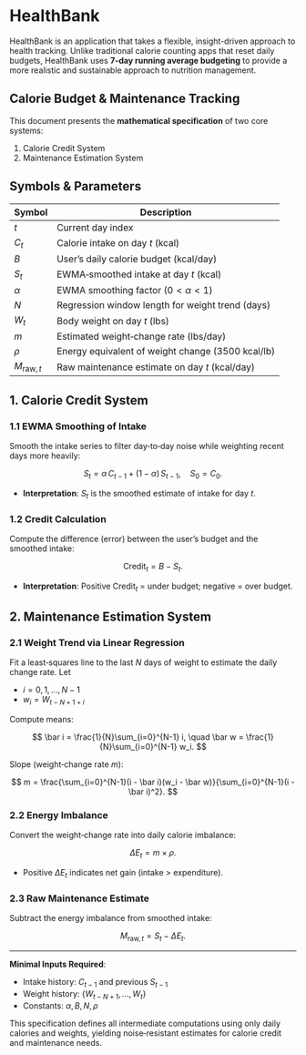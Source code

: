 # HealthBank

HealthBank is an application that takes a flexible, insight-driven approach to health tracking. Unlike traditional calorie counting apps that reset daily budgets, HealthBank uses **7-day running average budgeting** to provide a more realistic and sustainable approach to nutrition management.

## Calorie Budget & Maintenance Tracking

This document presents the **mathematical specification** of two core systems:

1. Calorie Credit System
2. Maintenance Estimation System

## Symbols & Parameters

| Symbol               | Description                                                            |
| -------------------- | ---------------------------------------------------------------------- |
| $t$                  | Current day index                                                      |
| $C_t$                | Calorie intake on day $t$ (kcal)                                       |
| $B$                  | User’s daily calorie budget (kcal/day)                                 |
| $S_t$                | EWMA‑smoothed intake at day $t$ (kcal)                                 |
| $\alpha$             | EWMA smoothing factor $(0 < \alpha < 1)$                               |
| $N$                  | Regression window length for weight trend (days)                       |
| $W_t$                | Body weight on day $t$ (lbs)                                           |
| $m$                  | Estimated weight‑change rate (lbs/day)                                 |
| $\rho$               | Energy equivalent of weight change $(3500\ \mathrm{kcal}/\mathrm{lb})$ |
| $M_{\mathrm{raw},t}$ | Raw maintenance estimate on day $t$ (kcal/day)                         |

## 1. Calorie Credit System

### 1.1 EWMA Smoothing of Intake

Smooth the intake series to filter day‑to‑day noise while weighting recent days more heavily:

$$
S_t = \alpha\,C_{t-1} + (1 - \alpha)\,S_{t-1},\quad S_0 = C_0.
$$

* **Interpretation**: $S_t$ is the smoothed estimate of intake for day $t$.

### 1.2 Credit Calculation

Compute the difference (error) between the user’s budget and the smoothed intake:

$$
\mathrm{Credit}_t = B - S_t.
$$

* **Interpretation**: Positive $\mathrm{Credit}_t$ = under budget; negative = over budget.

## 2. Maintenance Estimation System

### 2.1 Weight Trend via Linear Regression

Fit a least‑squares line to the last $N$ days of weight to estimate the daily change rate.
Let

* $i = 0,1,\dots,N-1$
* $w_i = W_{t-N+1+i}$

Compute means:

$$
\bar i = \frac{1}{N}\sum_{i=0}^{N-1} i,
\quad
\bar w = \frac{1}{N}\sum_{i=0}^{N-1} w_i.
$$

Slope (weight‑change rate $m$):

$$
 m = \frac{\sum_{i=0}^{N-1}(i - \bar i)(w_i - \bar w)}{\sum_{i=0}^{N-1}(i - \bar i)^2}.
$$

### 2.2 Energy Imbalance

Convert the weight‑change rate into daily calorie imbalance:

$$
\Delta E_t = m \times \rho.
$$

* Positive $\Delta E_t$ indicates net gain (intake > expenditure).

### 2.3 Raw Maintenance Estimate

Subtract the energy imbalance from smoothed intake:

$$
M_{\mathrm{raw},t} = S_t - \Delta E_t.
$$

---

**Minimal Inputs Required**:

* Intake history: $C_{t-1}$ and previous $S_{t-1}$
* Weight history: $\{W_{t-N+1},\dots,W_t\}$
* Constants: $\alpha, B, N, \rho$

This specification defines all intermediate computations using only daily calories and weights, yielding noise‑resistant estimates for calorie credit and maintenance needs.
